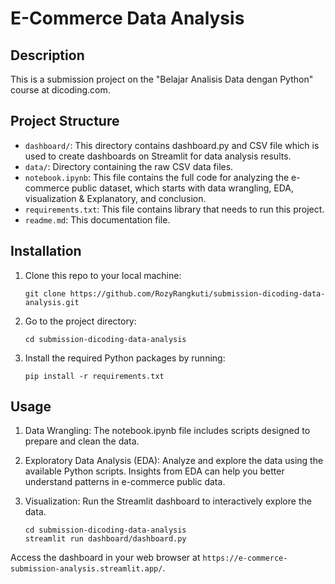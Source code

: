 # E-Commerce Data Analysis

## Description
This is a submission project on the "Belajar Analisis Data dengan Python" course at dicoding.com.

## Project Structure
- `dashboard/`: This directory contains dashboard.py and CSV file which is used to create dashboards on Streamlit for data analysis results.
- `data/`: Directory containing the raw CSV data files.
- `notebook.ipynb`: This file contains the full code for analyzing the e-commerce public dataset, which starts with data wrangling, EDA, visualization & Explanatory, and conclusion.
- `requirements.txt`: This file contains library that needs to run this project.
- `readme.md`: This documentation file.

## Installation
1. Clone this repo to your local machine:
   ```
   git clone https://github.com/RozyRangkuti/submission-dicoding-data-analysis.git
   ```
2. Go to the project directory:
   ```
   cd submission-dicoding-data-analysis
   ```
3. Install the required Python packages by running:
   ```
   pip install -r requirements.txt
   ```

## Usage
1. Data Wrangling: The notebook.ipynb file includes scripts designed to prepare and clean the data.

2. Exploratory Data Analysis (EDA): Analyze and explore the data using the available Python scripts. Insights from EDA can help you better understand patterns in e-commerce public data.

3. Visualization: Run the Streamlit dashboard to interactively explore the data.
   ```
   cd submission-dicoding-data-analysis
   streamlit run dashboard/dashboard.py
   ```
Access the dashboard in your web browser at `https://e-commerce-submission-analysis.streamlit.app/`.
